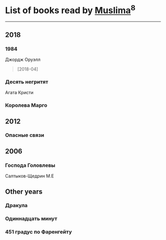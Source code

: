 # List of books read by [Muslima](https://www.facebook.com/app_scoped_user_id/1867395113473883/)<sup>8</sup>
---

## 2018

### 1984
Джордж Оруэлл
> [2018-04] 


### Десять негритят
Агата Кристи


### Королева Марго



## 2012

### Опасные связи



## 2006

### Господа Головлевы
Салтыков-Щедрин М.Е



## Other years

### Дракула


### Одиннадцать минут


### 451 градус по Фаренгейту



